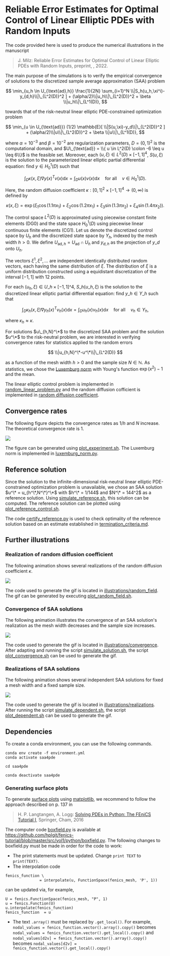 # Reliable Error Estimates for Optimal Control of Linear Elliptic PDEs with Random Inputs

The code provided here is used to produce the numerical illustrations in the manuscript

> J. Milz: Reliable Error Estimates for Optimal Control of Linear Elliptic PDEs with Random Inputs, preprint, , 2022.

The main purpose of the simulations is to verify the empirical convergence of solutions to the discretized sample average approximation (SAA) problem 

$$
\min_{u_h \in U_{\text{ad},h}} \frac{1}{2N} \sum_{i=1}^N \\|S_h(u_h,\xi^i)-y_{d,h}\\|\_{L^2(D)}^2 ]  + (\alpha/2)\\|u_h\\|\_{L^2(D)}^2 + \beta \\|u_h\\|\_{L^1(D)},
$$

towards that of the risk-neutral linear elliptic PDE-constrained optimization problem

$$
\min_{u \in U_{\text{ad}}} (1/2) \mathbb{E}[ \\|S(u,\xi)-y_d\\|\_{L^2(D)}^2 ]  + (\alpha/2)\\|u\\|\_{L^2(D)}^2  + \beta \\|u\\|\_{L^1(D)},
$$

where 
$\alpha = 10^{-3}$ 
and 
$\beta = 10^{-2}$ 
are regularization parameters, 
$D = (0,1)^2$ is the computational domain, and
$U\_{\text{ad}} = \\{ u \in L^2(D) \colon -6 \leq u \leq 6\\}$ is the feasible set. Moreover, each $(u,\xi) \in L^2(D) \times [-1,1]^4$, $S(u,\xi)$ is the solution to the parameterized linear elliptic partial differential equation: find $y \in H_0^1(D)$ such that

$$
\int_{D} \kappa(x,\xi) \nabla y(x)^T v(x) \text{d} x = \int_{D} u(x) v(x) \text{d} x \quad \text{for all} \quad v \in H_0^1(D).
$$

Here, the random diffusion coefficient $\kappa : [0,1]^2 \times [-1,1]^4 \to (0,\infty)$ is defined by

$$
\kappa(x,\xi) = \exp\big(\xi_1 \cos(1.1\pi x_1) +\xi_2 \cos(1.2\pi x_1) + \xi_3 \sin(1.3\pi x_2) +\xi_4 \sin(1.4\pi x_2)\big).
$$

The control space $L^2(D)$ is approximated using piecewise constant finite elements (DG0) and the state space 
$H_0^1(D)$ using piecewise linear continuous finite elements (CG1). Let us denote the discretized control space by $U_h$ and the discretized state space by $Y_h$, indexed by the mesh width $h > 0$. We define 
$U_{\text{ad},h} = U_{\text{ad}} \cap U_h$ and $y_{d,h}$ as the projection of $y\_d$ onto 
$U_h$. 


The vectors 
$\xi^1, \xi^2, \ldots$ 
are independent identically distributed random vectors, each having the same distribution of 
$\xi$. 
The distribution of 
$\xi$ 
is a uniform distribution constructed using a equidistant discretization of the interval 
$[-1,1]$ 
with 
$12$ points. 


For each $(u_h,\xi) \in U\_h \times [-1,1]\^4$, $S\_h(u\_h,\xi)$ is the solution to the discretized linear elliptic partial differential equation: find $y\_h \in Y\_h$ such that

$$
\int_{D} \kappa_h(x,\xi) \nabla y_h(x)^T v_h(x) \text{d} x = \int_{D} u_h(x) v_h(x) \text{d} x \quad \text{for all} \quad v_h \in Y_h,
$$

where $\kappa_h \approx \kappa$.

For solutions $u\_{h,N}^\*$ to the discretized SAA problem and the solution $u^\*$ to the risk-neutral problem, we are interested in verifying convergence rates for statistics applied to the random errors

$$
	\\|u_{h,N}^\*-u^\*\\|\_{L^2(D)}
$$

as a function of the mesh width $h > 0$ and the sample size $N \in \mathbb N$. As statistics, we chose the [Luxemburg norm](https://en.wikipedia.org/wiki/Orlicz_space) with Young's function $\exp(x^2)-1$ and the mean.

The linear elliptic control problem is implemented in [random_linear_problem.py](random_linear_problem.py) and the random diffusion cofficient is implemented in [random diffusion coefficient](mknrandom_field.py).

## Convergence rates

The following figure depicts the convergence rates as $1/h$ and $N$ increase. The theoretical convergence rate is $1$.

![](output/Simulation_n=144_N=20736_date=16-April-2022-09-21-44/09-June-2022-10-20-33/09-June-2022-10-20-33_N=nn.png)

The figure can be generated using [plot_experiment.sh](plot_experiment.sh). The Luxemburg norm is implemented in [luxemburg_norm.py](../../stats/luxemburg_norm.py).

## Reference solution

Since the solution to the infinite-dimensional risk-neutral linear elliptic PDE-constrained optimization problem is unavailable, we chose an SAA solution $u^\* = u_{h^\*,N^\*}^\*$ with $h^\* = 1/144$ and $N^\* = 144^2$ as a reference solution. Using [simulate_reference.sh](simulate_reference.sh), this solution can be computed. The reference solution can be plotted using [plot_reference_control.sh](plot_reference_control.sh). 

The code [certify_reference.py](certify_reference.py) is used to check optimality of the reference solution based on an estimate established in [termination_criteria.md](termination_criteria/termination_criteria.md).

## Further illustrations

### Realization of random diffusion coefficient

The following animation shows several realizations of the random diffusion coefficient $\kappa$.

![](illustrations/random_field/random_field.gif)

The code used to generate the gif is located in [illustrations/random_field](illustrations/random_field). The gif can be generated by executing [plot_random_field.sh](illustrations/random_field/plot_random_field.sh).

### Convergence of SAA solutions

The following animation illustrates the convergence of an SAA solution's realization as the mesh width decreases and the sample size increases.

![](illustrations/convergence/convergence.gif)

The code used to generate the gif is located in [illustrations/convergence](illustrations/convergence). After adapting and running the script [simulate_solution.sh](illustrations/convergence/simulate_solution.sh), the script [plot_convergence.sh](illustrations/convergence/plot_convergence.sh) can be used to generate the gif. 

### Realizations of SAA solutions

The following animation shows several independent SAA solutions for fixed a mesh width and a fixed sample size.

![](illustrations/realizations/realizations_N=10_n=100.gif)

The code used to generate the gif is located in [illustrations/realizations](illustrations/realizations). After running the script [simulate_dependent.sh](illustrations/realizations/simulate_dependent.sh), the script [plot_dependent.sh](illustrations/realizations/plot_dependent.sh) can be used to generate the gif. 

## Dependencies

To create a conda environment, you can use the following commands.

```
conda env create -f environment.yml
conda activate saa4pde

cd saa4pde

conda deactivate saa4pde
```

### Generating surface plots

To generate [surface plots](https://matplotlib.org/stable/gallery/mplot3d/surface3d.html) using [matplotlib](https://matplotlib.org/), we recommend to follow the approach described on p. 137 in

> H. P. Langtangen, A. Logg: [Solving PDEs in Python: The FEniCS Tutorial I](https://link.springer.com/book/10.1007/978-3-319-52462-7), Springer, Cham, 2016

The computer code [boxfield.py](https://github.com/hplgit/fenics-tutorial/blob/master/src/vol1/python/boxfield.py) is available at https://github.com/hplgit/fenics-tutorial/blob/master/src/vol1/python/boxfield.py. The following changes to boxfield.py must be made in order for the code to work:

- The print statements must be updated. Change `print TEXT` to `print(TEXT)`. 
- The interpolation code
```
fenics_function \
               = interpolate(u, FunctionSpace(fenics_mesh, 'P', 1))
```
can be updated via, for example, 
```
U = fenics.FunctionSpace(fenics_mesh, "P", 1)
u = fenics.Function(U)
u.interpolate(fenics_function)
fenics_function  = u
```
- The text `.array()` must be replaced by `.get_local()`. For example, 
`nodal_values = fenics_function.vector().array().copy()` becomes `nodal_values = fenics_function.vector().get_local().copy()` and `nodal_values[d2v] = fenics_function.vector().array().copy()` becomes `nodal_values[d2v] = fenics_function.vector().get_local().copy()`

